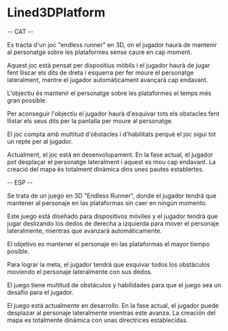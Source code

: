 # Lined3DPlatform

-- CAT --

Es tracta d'un joc "endless runner" en 3D, on el jugador haurà de mantenir al personatge sobre les plataformes sense caure en cap moment.

Aquest joc està pensat per dispositius mòbils i el jugador haurà de jugar fent lliscar els dits de dreta i esquerra per fer moure el personatge lateralment, mentre el jugador automàticament avançarà cap endavant.

L'objectiu és mantenir el personatge sobre les plataformes el temps més gran possible.

Per aconseguir l'objectiu el jugador haurà d'esquivar tots els obstacles fent llistar els seus dits per la pantalla per moure al personatge.

El joc compta amb multitud d'obstacles i d'habilitats perquè el joc sigui tot un repte per al jugador.


Actualment, el joc està en desenvolupament.
En la fase actual, el jugador pot desplaçar el personatge lateralment i aquest es mou cap endavant. La creació del mapa és totalment dinàmica dins unes pautes establertes.

-- ESP --

Se trata de un juego en 3D "Endless Runner", donde el jugador tendrá que mantener al personaje en las plataformas sin caer en ningún momento.

Este juego está diseñado para dispositivos móviles y el jugador tendrá que jugar deslizando los dedos de derecha a izquierda para mover el personaje lateralmente, mientras que avanzará automáticamente.

El objetivo es mantener el personaje en las plataformas el mayor tiempo posible.

Para lograr la meta, el jugador tendrá que esquivar todos los obstáculos moviendo el personaje lateralmente con sus dedos.

El juego tiene multitud de obstáculos y habilidades para que el juego sea un desafío para el jugador.

El juego está actualmente en desarrollo.
En la fase actual, el jugador puede desplazar al personaje lateralmente mientras este avanza. La creación del mapa es totalmente dinámica con unas directrices establecidas.
